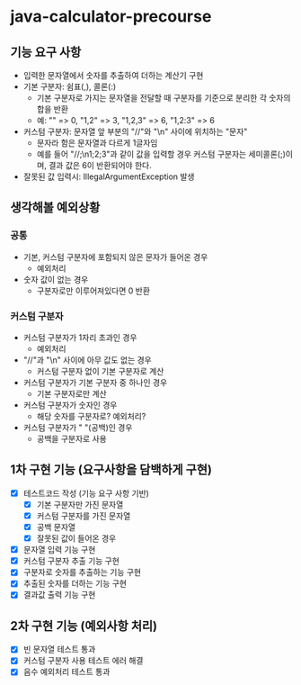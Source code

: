 # java-calculator-precourse

## 기능 요구 사항

- 입력한 문자열에서 숫자를 추출하여 더하는 계산기 구현
- 기본 구분자: 쉼표(,), 콜론(:)
    - 기본 구분자로 가지는 문자열을 전달할 때 구분자를 기준으로 분리한 각 숫자의 합을 반환
    - 예: "" => 0, "1,2" => 3, "1,2,3" => 6, "1,2:3" => 6
- 커스텀 구분자: 문자열 앞 부분의 "//"와  "\n" 사이에 위치하는 "문자"
    - 문자라 함은 문자열과 다르게 1글자임
    - 예를 들어 "//;\n1;2;3"과 같이 값을 입력할 경우 커스텀 구분자는 세미콜론(;)이며, 결과 값은 6이 반환되어야 한다.
- 잘못된 값 입력시: IllegalArgumentException 발생

## 생각해볼 예외상황

### 공통

- 기본, 커스텀 구분자에 포함되지 않은 문자가 들어온 경우
    - 예외처리
- 숫자 값이 없는 경우
    - 구분자로만 이루어져있다면 0 반환

### 커스텀 구분자

- 커스텀 구분자가 1자리 초과인 경우
    - 예외처리
- "//"과 "\n" 사이에 아무 값도 없는 경우
    - 커스텀 구분자 없이 기본 구분자로 계산
- 커스텀 구분자가 기본 구분자 중 하나인 경우
    - 기본 구분자로만 계산
- 커스텀 구분자가 숫자인 경우
    - 해당 숫자를 구분자로? 예외처리?
- 커스텀 구분자가 " "(공백)인 경우
    - 공백을 구분자로 사용

## 1차 구현 기능 (요구사항을 담백하게 구현)

- [x] 테스트코드 작성 (기능 요구 사항 기반)
    -  [x] 기본 구분자만 가진 문자열
    -  [x] 커스텀 구분자를 가진 문자열
    -  [x] 공백 문자열
    -  [x] 잘못된 값이 들어온 경우
- [x] 문자열 입력 기능 구현
- [x] 커스텀 구분자 추출 기능 구현
- [x] 구분자로 숫자를 추출하는 기능 구현
- [x] 추출된 숫자를 더하는 기능 구현
- [x] 결과값 출력 기능 구현

## 2차 구현 기능 (예외사항 처리)

- [x] 빈 문자열 테스트 통과
- [x] 커스텀 구분자 사용 테스트 에러 해결
- [x] 음수 예외처리 테스트 통과